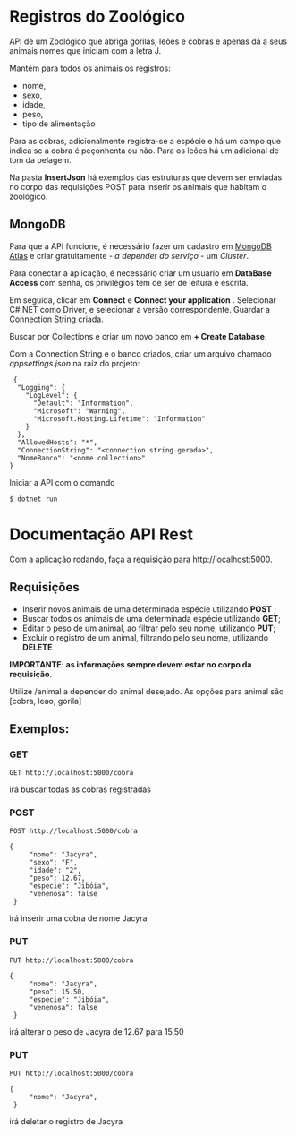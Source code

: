 # Registros do Zoológico

API de um Zoológico que abriga gorilas, leões e cobras e apenas dá a seus animais nomes que iniciam com a letra J.

Mantém para todos os animais os registros:

-   nome,
-   sexo,
-   idade,
-   peso,
-   tipo de alimentação

Para as cobras, adicionalmente registra-se a espécie e há um campo que indica se a cobra é peçonhenta ou não. Para os leões há um adicional de tom da pelagem.

Na pasta  **InsertJson**  há exemplos das estruturas que devem ser enviadas no corpo das requisições POST para inserir os animais que habitam o zoológico.


## MongoDB

Para que a API funcione, é necessário fazer um cadastro em [MongoDB Atlas](https://www.mongodb.com/cloud/atlas) e criar gratuitamente - *a depender do serviço* - um *Cluster*.

Para conectar a aplicação, é necessário criar um usuario em **DataBase Access** com senha, os privilégios tem de ser de leitura e escrita. 

Em seguida, clicar em **Connect** e **Connect your application** . Selecionar C#.NET como Driver, e selecionar a versão correspondente. Guardar a Connection String criada.

Buscar por Collections e criar um novo banco em **+ Create Database**.


Com a Connection String e o banco criados, criar um arquivo chamado *appsettings.json* na raiz do projeto:


     {
      "Logging": {
        "LogLevel": {
          "Default": "Information",
          "Microsoft": "Warning",
          "Microsoft.Hosting.Lifetime": "Information"
        }
      },
      "AllowedHosts": "*",
      "ConnectionString": "<connection string gerada>",
      "NomeBanco": "<nome collection>"
    }


Iniciar a API com o comando

    $ dotnet run


# Documentação API Rest

Com a aplicação rodando, faça a requisição para http://localhost:5000.

## Requisições
 - Inserir novos animais de uma determinada espécie utilizando **POST** ;
 - Buscar todos os animais de uma determinada espécie utilizando **GET**;
 - Editar o peso de um animal, ao filtrar pelo seu nome, utilizando **PUT**;
 - Excluir o registro de um animal, filtrando pelo seu nome, utilizando **DELETE**


**IMPORTANTE: as informações sempre devem estar no corpo da requisição.**


Utilize /animal a depender do animal desejado.
As opções para animal são [cobra, leao, gorila]

## Exemplos:

### GET

    GET http://localhost:5000/cobra

irá buscar todas as cobras registradas


### POST

    POST http://localhost:5000/cobra
    
    {
         "nome": "Jacyra",
         "sexo": "F",
         "idade": "2",
         "peso": 12.67,
         "especie": "Jibóia",
         "venenosa": false
     }

irá inserir uma cobra de nome Jacyra


### PUT

    PUT http://localhost:5000/cobra
    
    {
         "nome": "Jacyra",
         "peso": 15.50,
         "especie": "Jibóia",
         "venenosa": false
     }

irá alterar o peso de Jacyra de 12.67 para 15.50


### PUT

    PUT http://localhost:5000/cobra
    
    {
         "nome": "Jacyra",
     }

irá deletar o registro de Jacyra
